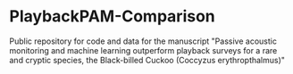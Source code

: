 # PlaybackPAM-Comparison
Public repository for code and data for the manuscript "Passive acoustic monitoring and machine learning outperform playback surveys for a rare and cryptic species, the Black-billed Cuckoo (Coccyzus erythropthalmus)"
